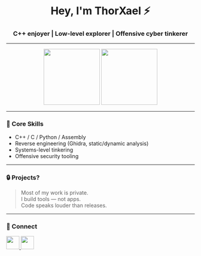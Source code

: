 <h1 align="center">Hey, I'm ThorXael ⚡</h1>
<h3 align="center">C++ enjoyer | Low-level explorer | Offensive cyber tinkerer</h3>

---

<div align="Center">
  <img src="https://github-readme-stats.vercel.app/api?username=thorxael&count_private=true&show_icons=true&include_all_commits=true&theme=dracula&hide_border=false" height="150" />
  <img src="https://github-readme-stats.vercel.app/api/top-langs/?username=thorxael&layout=compact&theme=dracula&hide_border=false&langs_count=6" height="150" />
</div>

---

### 🧠 Core Skills
- C++ / C / Python / Assembly  
- Reverse engineering (Ghidra, static/dynamic analysis)  
- Systems-level tinkering  
- Offensive security tooling

---

### 🔒 Projects?
> Most of my work is private.  
> I build tools — not apps.  
> Code speaks louder than releases.

---



### 🔗 Connect

<a href="https://x.com/thorxael" target="_blank">
  <img src="https://img.shields.io/static/v1?message=X&logo=x&label=&color=000000&logoColor=white&labelColor=&style=for-the-badge" height="35" />
</a>
<a href="https://instagram.com/thor.xael" target="_blank">
  <img src="https://img.shields.io/static/v1?message=Instagram&logo=instagram&label=&color=E4405F&logoColor=white&labelColor=&style=for-the-badge" height="35" />
</a>

